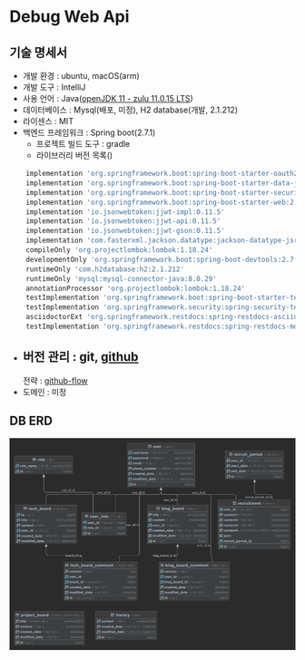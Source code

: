 # Debug Web Api

## 기술 명세서

- 개발 환경 : ubuntu, macOS(arm)
- 개발 도구 : IntelliJ
- 사용 언어 : Java([openJDK 11 - zulu 11.0.15 LTS](https://www.azul.com/downloads/?package=jdk#download-openjdk))
- 데이터베이스 : Mysql(배포, 미정), H2 database(개발, 2.1.212)
- 라이센스 : MIT
- 백엔드 프레임워크 : Spring boot(2.7.1)
    - 프로젝트 빌드 도구 : gradle
    - 라이브러리 버전 목록()

```gradle
    implementation 'org.springframework.boot:spring-boot-starter-oauth2-client'
    implementation 'org.springframework.boot:spring-boot-starter-data-jpa:2.7.0'
    implementation 'org.springframework.boot:spring-boot-starter-security:2.7.0'
    implementation 'org.springframework.boot:spring-boot-starter-web:2.7.0'
    implementation 'io.jsonwebtoken:jjwt-impl:0.11.5'
    implementation 'io.jsonwebtoken:jjwt-api:0.11.5'
    implementation 'io.jsonwebtoken:jjwt-gson:0.11.5'
    implementation 'com.fasterxml.jackson.datatype:jackson-datatype-jsr310:2.13.3'
    compileOnly 'org.projectlombok:lombok:1.18.24'
    developmentOnly 'org.springframework.boot:spring-boot-devtools:2.7.0'
    runtimeOnly 'com.h2database:h2:2.1.212'
    runtimeOnly 'mysql:mysql-connector-java:8.0.29'
    annotationProcessor 'org.projectlombok:lombok:1.18.24'
    testImplementation 'org.springframework.boot:spring-boot-starter-test:2.7.0'
    testImplementation 'org.springframework.security:spring-security-test:5.7.1'
    asciidoctorExt 'org.springframework.restdocs:spring-restdocs-asciidoctor:2.0.6.RELEASE'
    testImplementation 'org.springframework.restdocs:spring-restdocs-mockmvc:2.0.6.RELEASE'
```

- 버전 관리 : git, [github](https://github.com/debug-2357/WEB_Backend)
    -
    전략 : [github-flow](https://subicura.com/git/guide/github-flow.html#github-flow-%E1%84%87%E1%85%A1%E1%86%BC%E1%84%89%E1%85%B5%E1%86%A8)
- 도메인 : 미정

## DB ERD

![](debug_web.png)